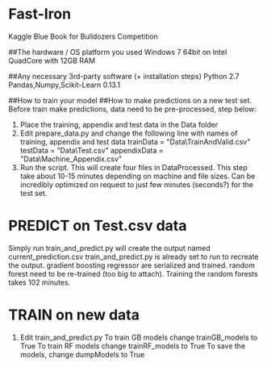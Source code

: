 Fast-Iron
=========

Kaggle Blue Book for Bulldozers Competition

##The hardware / OS platform you used
Windows 7 64bit on Intel QuadCore with 12GB RAM

##Any necessary 3rd-party software (+ installation steps)
Python 2.7
Pandas,Numpy,Scikit-Learn 0.13.1

##How to train your model
##How to make predictions on a new test set.
Before train make predictions, data need to be pre-processed, step below:
1) Place the training, appendix and test data in the Data folder
2) Edit prepare_data.py and change the following line with names of training, appendix and test data
trainData = "Data\\TrainAndValid.csv"
testData = "Data\\Test.csv"
appendixData = "Data\\Machine_Appendix.csv"
3) Run the script. This will create four files in DataProcessed.
   This step take about 10-15 minutes depending on machine and file sizes.
   Can be incredibly optimized on request to just few minutes (seconds?) for the test set.

# PREDICT on Test.csv data
Simply run train_and_predict.py will create the output named current_prediction.csv
train_and_predict.py is already set to run to recreate the output. gradient boosting regressor
are serialized and trained. random forest need to be re-trained (too big to attach).
Training the random forests takes 102 minutes.

# TRAIN on new data
1) Edit train_and_predict.py
To train GB models change trainGB_models to True
To train RF models change trainRF_models to True
To save the models, change dumpModels to True
